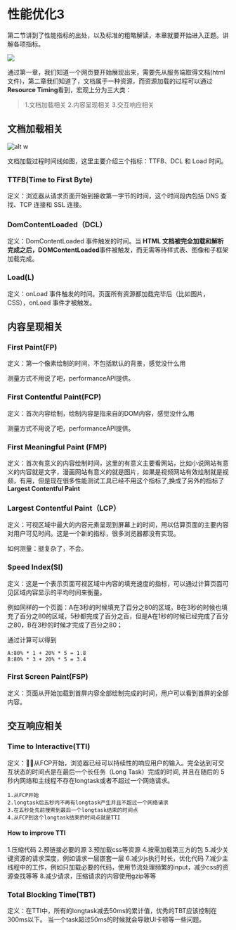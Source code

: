# 性能优化3

第二节讲到了性能指标的出处，以及标准的粗略解读，本章就要开始进入正题。讲解各项指标。

<image src='../../imgs/metrics.jpeg'/>

通过第一章，我们知道一个网页要开始展现出来，需要先从服务端取得文档(html文件)，第二章我们知道了，文档属于一种资源，而资源加载的过程可以通过**Resource Timing**看到，宏观上分为三大类：
> 1.文档加载相关
> 2.内容呈现相关
> 3.交互响应相关

## 文档加载相关

![alt w](https://www.w3.org/TR/navigation-timing-2/timestamp-diagram.svg)

文档加载过程时间线如图，这里主要介绍三个指标：TTFB、DCL 和 Load 时间。

### TTFB(Time to First Byte)

定义：浏览器从请求页面开始到接收第一字节的时间，这个时间段内包括 DNS 查找、TCP 连接和 SSL 连接。

### DomContentLoaded（DCL）

定义：DomContentLoaded 事件触发的时间。当 **HTML 文档被完全加载和解析完成之后，DOMContentLoaded**事件被触发，而无需等待样式表、图像和子框架加载完成。

### Load(L)

定义：onLoad 事件触发的时间。页面所有资源都加载完毕后（比如图片，CSS），onLoad 事件才被触发。

## 内容呈现相关

### First Paint(FP)

定义：第一个像素绘制的时间，不包括默认的背景，感觉没什么用

测量方式不用说了吧，performanceAPI提供。

### First Contentful Paint(FCP)

定义：首次内容绘制，绘制内容是指来自的DOM内容，感觉没什么用

测量方式不用说了吧，performanceAPI提供。

### First Meaningful Paint (FMP)

定义：首次有意义的内容绘制时间，这里的有意义主要看网站，比如小说网站有意义的内容就是文字，漫画网站有意义的就是图片，如果是视频网站有效绘制就是视频，有用，但是现在很多性能测试工具已经不用这个指标了,换成了另外的指标了 <b>Largest Contentful Paint</b>

### Largest Contentful Paint（LCP）

定义：可视区域中最大的内容元素呈现到屏幕上的时间，用以估算页面的主要内容对用户可见时间。这是一个新的指标，很多浏览器都没有实现。

如何测量：挺复杂了，不会。

### Speed Index(SI)

定义：这是一个表示页面可视区域中内容的填充速度的指标，可以通过计算页面可见区域内容显示的平均时间来衡量。

例如同样的一个页面：A在3秒的时候填充了百分之80的区域，B在3秒的时候也填充了百分之80的区域，5秒都完成了百分之百，但是A在1秒的时候已经完成了百分之80，B在3秒的时候才完成了百分之80；

通过计算可以得到

    A:80% * 1 + 20% * 5 = 1.8
    B:80% * 3 + 20% * 5 = 3.4

### First Screen Paint(FSP)

定义：页面从开始加载到首屏内容全部绘制完成的时间，用户可以看到首屏的全部内容。


##  交互响应相关

### Time to Interactive(TTI)

定义：从FCP开始，浏览器已经可以持续性的响应用户的输入。完全达到可交互状态的时间点是在最后一个长任务（Long Task）完成的时间, 并且在随后的 5 秒内网络和主线程不存在longtask或者不超过一个网络请求。

    1.从FCP开始
    2.longtask后五秒内不再有longtask产生并且不超过一个网络请求
    3.在五秒处先前搜索到最后一个longtask结束的时间点
    4.从FCP到这个longtask结束的时间点就是TTI


#### How to improve TTI

1.压缩代码
2.预链接必要的源
3.预加载css等资源
4.按需加载第三方的包
5.减少关键资源的请求深度，例如请求一层嵌套一层
6.减少js执行时长，优化代码
7.减少主线程中的工作，例如只加载必要的代码，使用节流处理频繁的input，减少css的资源查找等等
8.减少请求，压缩请求的内容使用gzip等等

### Total Blocking Time(TBT)

定义：在TTI中，所有的longtask减去50ms的累计值，优秀的TBT应该控制在300ms以下。
当一个task超过50ms的时候就会导致UI卡顿等一些问题。

